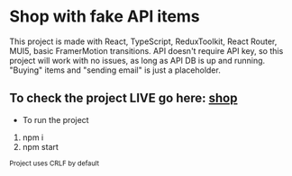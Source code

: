 # Shop with fake API items

This project is made with React, TypeScript, ReduxToolkit, React Router, MUI5, basic FramerMotion transitions.
API doesn't require API key, so this project will work with no issues, as long as API DB is up and running.
"Buying" items and "sending email" is just a placeholder.

## To check the project LIVE go here: [shop](simple-shop-ag.netlify.app)

- To run the project

1. npm i
2. npm start

<small>Project uses CRLF by default</small>
